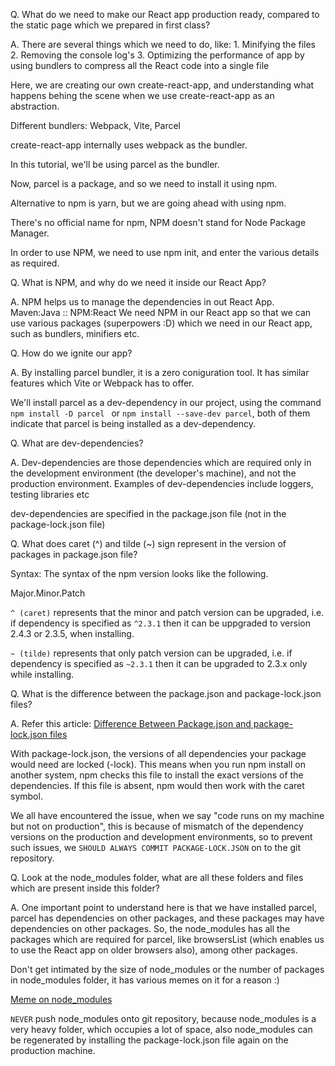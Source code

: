 Q. What do we need to make our React app production ready, compared to the static page which we prepared in first class?

A. There are several things which we need to do, like:
    1. Minifying the files
    2. Removing the console log's
    3. Optimizing the performance of app by using bundlers to compress all the React code into a single file

Here, we are creating our own create-react-app, and understanding what happens behing the scene when we use create-react-app as an abstraction.

Different bundlers: Webpack, Vite, Parcel

create-react-app internally uses webpack as the bundler. 

In this tutorial, we'll be using parcel as the bundler.

Now, parcel is a package, and so we need to install it using npm.

Alternative to npm is yarn, but we are going ahead with using npm.

There's no official name for npm, NPM doesn't stand for Node Package Manager.

In order to use NPM, we need to use npm init, and enter the various details as required.

Q. What is NPM, and why do we need it inside our React App?

A.  NPM helps us to manage the dependencies in out React App. Maven:Java :: NPM:React
    We need NPM in our React app so that we can use various packages (superpowers :D) which we need in our React app, such as bundlers, minifiers etc.

Q. How do we ignite our app?

A.  By installing parcel bundler, it is a zero coniguration tool. It has similar features which Vite or Webpack has to offer.

We'll install parcel as a dev-dependency in our project, using the command `npm install -D parcel ` or `npm install --save-dev parcel`, both of them indicate that parcel is being installed as a dev-dependency.

Q. What are dev-dependencies?

A.  Dev-dependencies are those dependencies which are required only in the development environment (the developer's machine), and not the production environment. Examples of dev-dependencies include loggers, testing libraries etc

dev-dependencies are specified in the package.json file (not in the package-lock.json file)

Q. What does caret (^) and tilde (~) sign represent in the version of packages in package.json file?

Syntax: The syntax of the npm version looks like the following.

Major.Minor.Patch

`^ (caret)` represents that the minor and patch version can be upgraded, i.e. if dependency is specified as `^2.3.1` then it can be uppgraded to version 2.4.3 or 2.3.5, when installing.

`~ (tilde)` represents that only patch version can be upgraded, i.e. if dependency is specified as `~2.3.1` then it can be upgraded to 2.3.x only while installing.

Q. What is the difference between the package.json and package-lock.json files? 

A. Refer this article: [Difference Between Package.json and package-lock.json files](https://dillionmegida.com/p/package-vs-package-lock-json/)

With package-lock.json, the versions of all dependencies your package would need are locked (-lock). This means when you run npm install on another system, npm checks this file to install the exact versions of the dependencies. If this file is absent, npm would then work with the caret symbol.

We all have encountered the issue, when we say "code runs on my machine but not on production", this is because of mismatch of the dependency versions on the production and development environments, so to prevent such issues, we `SHOULD ALWAYS COMMIT PACKAGE-LOCK.JSON` on to the git repository.

Q. Look at the node_modules folder, what are all these folders and files which are present inside this folder?

A. One important point to understand here is that we have installed parcel, parcel has dependencies on other packages, and these packages may have dependencies on other packages. So, the node_modules has all the packages which are required for parcel, like browsersList (which enables us to use the React app on older browsers also), among other packages.

Don't get intimated by the size of node_modules or the number of packages in node_modules folder, it has various memes on it for a reason :)

[Meme on node_modules](Node_modules_meme.png)

`NEVER` push node_modules onto git repository, because node_modules is a very heavy folder, which occupies a lot of space, also node_modules can be regenerated by installing the package-lock.json file again on the production machine.